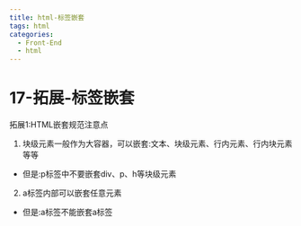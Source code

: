 ```yaml
---
title: html-标签嵌套
tags: html
categories:
  - Front-End
  - html
---
```

<!-- toc -->
# 17-拓展-标签嵌套
拓展1:HTML嵌套规范注意点
1. 块级元素一般作为大容器，可以嵌套:文本、块级元素、行内元素、行内块元素等等
- 但是:p标签中不要嵌套div、p、h等块级元素
2. a标签内部可以嵌套任意元素
- 但是:a标签不能嵌套a标签
